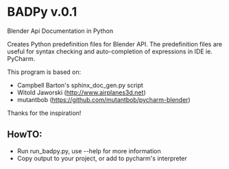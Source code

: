 # BADPy v.0.1
Blender Api Documentation in Python

Creates Python predefinition files for Blender API.
The predefinition files are useful for syntax checking and auto-completion of expressions in IDE ie. PyCharm.

This program is based on: 
- Campbell Barton's sphinx_doc_gen.py script
- Witold Jaworski (http://www.airplanes3d.net)
- mutantbob (https://github.com/mutantbob/pycharm-blender)

Thanks for the inspiration!

## HowTO:
- Run run_badpy.py, use --help for more information
- Copy output to your project, or add to pycharm's interpreter